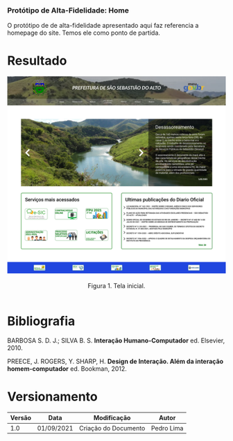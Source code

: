 ### Protótipo de Alta-Fidelidade: Home

O protótipo de de alta-fidelidade apresentado aqui faz referencia a homepage do site. Temos ele como ponto de partida.

# Resultado

<div align="center">
  <img src="assets/img/Home.png" >
    </br>
    </br>
  <figcaption>Figura 1. Tela inicial.</figcaption>
</div>

</br>

# Bibliografia

BARBOSA S. D. J.; SILVA B. S. <strong>Interação Humano-Computador</strong> ed. Elsevier, 2010.

PREECE, J. ROGERS, Y. SHARP, H. <strong>Design de Interação. Além da interação homem-computador</strong> ed. Bookman, 2012.

# Versionamento

| Versão | Data       | Modificação          | Autor      |
| ------ | ---------- | -------------------- | ---------- |
| 1.0    | 01/09/2021 | Criação do Documento | Pedro Lima |
